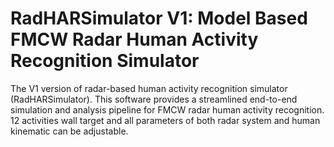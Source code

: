 # RadHARSimulator V1: Model Based FMCW Radar Human Activity Recognition Simulator
The V1 version of radar-based human activity recognition simulator (RadHARSimulator). This software provides a streamlined end-to-end simulation and analysis pipeline for FMCW radar human activity recognition. 12 activities  wall target  and all parameters of both radar system and human kinematic can be adjustable.
